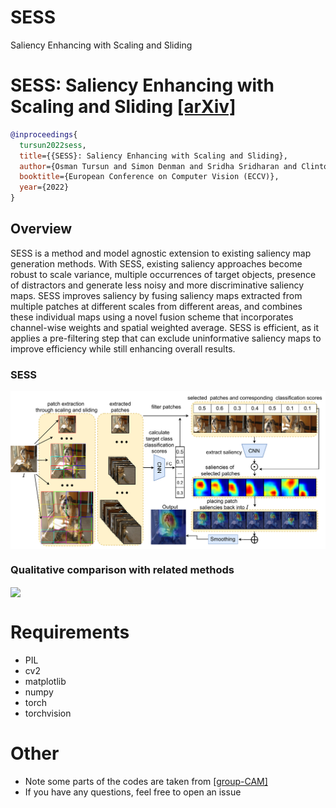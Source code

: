 # SESS
 Saliency Enhancing with Scaling and Sliding
 
 # SESS: Saliency Enhancing with Scaling and Sliding [[arXiv]](https://arxiv.org/abs/2207.01769)
```BibTex
@inproceedings{
  tursun2022sess,
  title={{SESS}: Saliency Enhancing with Scaling and Sliding},
  author={Osman Tursun and Simon Denman and Sridha Sridharan and Clinton Fookes},
  booktitle={European Conference on Computer Vision (ECCV)},
  year={2022}
}
```

## Overview
SESS is a method and model agnostic extension to existing saliency map generation methods. With SESS, existing saliency approaches become robust to scale variance, multiple occurrences of target objects, presence of distractors and generate less noisy and more discriminative saliency maps. SESS improves saliency by fusing saliency maps extracted from multiple patches at different scales from different areas, and combines these individual maps using a novel fusion scheme that incorporates channel-wise weights and spatial weighted average. SESS is efficient, as it applies a pre-filtering step that can exclude uninformative saliency maps to improve efficiency while still enhancing overall results.

### SESS
<img align="center" width="800" src="assets/sess.png">

### Qualitative comparison with related methods
<img align="center" width="800" src="assets/sess_q1.png">


# Requirements
- PIL
- cv2
- matplotlib
- numpy
- torch
- torchvision

# Other
- Note some parts of the codes are taken from [[group-CAM]](https://github.com/wofmanaf/Group-CAM)
- If you have any questions, feel free to open an issue